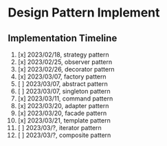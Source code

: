 # Design Pattern Implement

## Implementation Timeline

1. [x] 2023/02/18, strategy pattern
2. [x] 2023/02/25, observer pattern
3. [x] 2023/02/26, decorator pattern
4. [x] 2023/03/07,  factory pattern
5. [ ] 2023/03/07,  abstract pattern
6. [ ] 2023/03/07,  singleton pattern
7. [x] 2023/03/11, command pattern
8. [x] 2023/03/20,  adapter pattern
9. [x] 2023/03/20,  facade pattern
10. [x] 2023/03/21, template pattern
11. [ ] 2023/03/?, iterator pattern
12. [ ] 2023/03/?, composite pattern



